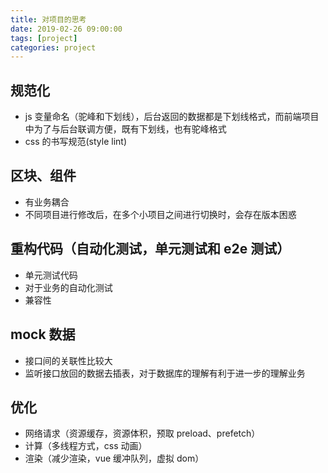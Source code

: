 ```yaml
---
title: 对项目的思考
date: 2019-02-26 09:00:00
tags: [project]
categories: project
---
```


## 规范化

- js 变量命名（驼峰和下划线），后台返回的数据都是下划线格式，而前端项目中为了与后台联调方便，既有下划线，也有驼峰格式
- css 的书写规范(style lint)

## 区块、组件

- 有业务耦合
- 不同项目进行修改后，在多个小项目之间进行切换时，会存在版本困惑

## 重构代码（自动化测试，单元测试和 e2e 测试）

- 单元测试代码
- 对于业务的自动化测试
- 兼容性

## mock 数据

- 接口间的关联性比较大
- 监听接口放回的数据去插表，对于数据库的理解有利于进一步的理解业务

## 优化

- 网络请求（资源缓存，资源体积，预取 preload、prefetch）
- 计算（多线程方式，css 动画）
- 渲染（减少渲染，vue 缓冲队列，虚拟 dom）
